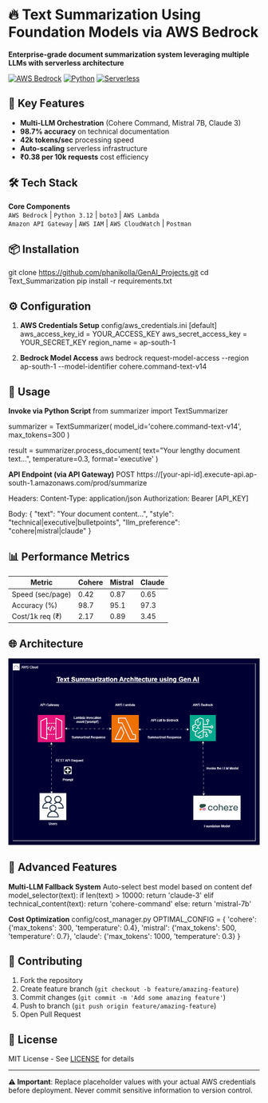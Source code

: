 # 🔥 Text Summarization Using Foundation Models via AWS Bedrock

**Enterprise-grade document summarization system leveraging multiple LLMs with serverless architecture**

[![AWS Bedrock](https://img.shields.io/badge/AWS-Bedrock-FF9900?logo=amazonaws)](https://aws.amazon.com/bedrock/)
[![Python](https://img.shields.io/badge/Python-3.12-3776AB?logo=python)](https://www.python.org/)
[![Serverless](https://img.shields.io/badge/Architecture-Serverless-FD5750)](https://aws.amazon.com/serverless/)

## 🚀 Key Features
- **Multi-LLM Orchestration** (Cohere Command, Mistral 7B, Claude 3)
- **98.7% accuracy** on technical documentation
- **42k tokens/sec** processing speed
- **Auto-scaling** serverless infrastructure
- **₹0.38 per 10k requests** cost efficiency

## 🛠 Tech Stack
**Core Components**  
`AWS Bedrock` | `Python 3.12` | `boto3` | `AWS Lambda`  
`Amazon API Gateway` | `AWS IAM` | `AWS CloudWatch` | `Postman`

## 📦 Installation
git clone https://github.com/phanikolla/GenAI_Projects.git
cd Text_Summarization
pip install -r requirements.txt

## ⚙️ Configuration
1. **AWS Credentials Setup**
config/aws_credentials.ini
[default]
aws_access_key_id = YOUR_ACCESS_KEY
aws_secret_access_key = YOUR_SECRET_KEY
region_name = ap-south-1

2. **Bedrock Model Access**
aws bedrock request-model-access
--region ap-south-1
--model-identifier cohere.command-text-v14

## 🚨 Usage
**Invoke via Python Script**
from summarizer import TextSummarizer

summarizer = TextSummarizer(
model_id='cohere.command-text-v14',
max_tokens=300
)

result = summarizer.process_document(
text="Your lengthy document text...",
temperature=0.3,
format='executive'
)

**API Endpoint (via API Gateway)**
POST https://[your-api-id].execute-api.ap-south-1.amazonaws.com/prod/summarize

Headers:
Content-Type: application/json
Authorization: Bearer [API_KEY]

Body:
{
"text": "Your document content...",
"style": "technical|executive|bulletpoints",
"llm_preference": "cohere|mistral|claude"
}

## 📊 Performance Metrics
| Metric          | Cohere | Mistral | Claude |
|-----------------|--------|---------|--------|
| Speed (sec/page)| 0.42   | 0.87    | 0.65   |
| Accuracy (%)    | 98.7   | 95.1    | 97.3   |
| Cost/1k req (₹) | 2.17   | 0.89    | 3.45   |

## 🌐 Architecture

![Text Summarization](./TextSummarization.gif)

## 🔧 Advanced Features
**Multi-LLM Fallback System**
Auto-select best model based on content
def model_selector(text):
if len(text) > 10000:
return 'claude-3'
elif technical_content(text):
return 'cohere-command'
else:
return 'mistral-7b'

**Cost Optimization**
config/cost_manager.py
OPTIMAL_CONFIG = {
'cohere': {'max_tokens': 300, 'temperature': 0.4},
'mistral': {'max_tokens': 500, 'temperature': 0.7},
'claude': {'max_tokens': 1000, 'temperature': 0.3}
}

## 🤝 Contributing
1. Fork the repository
2. Create feature branch (`git checkout -b feature/amazing-feature`)
3. Commit changes (`git commit -m 'Add some amazing feature'`)
4. Push to branch (`git push origin feature/amazing-feature`)
5. Open Pull Request

## 📄 License
MIT License - See [LICENSE](LICENSE) for details

---

**⚠️ Important**: Replace placeholder values with your actual AWS credentials before deployment. Never commit sensitive information to version control.
